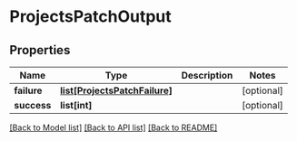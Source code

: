 # ProjectsPatchOutput

## Properties

Name | Type | Description | Notes
------------ | ------------- | ------------- | -------------
**failure** | [**list[ProjectsPatchFailure]**](ProjectsPatchFailure.md) |  | [optional] 
**success** | **list[int]** |  | [optional] 

[[Back to Model list]](../README.md#documentation-for-models) [[Back to API list]](../README.md#documentation-for-api-endpoints) [[Back to README]](../README.md)


